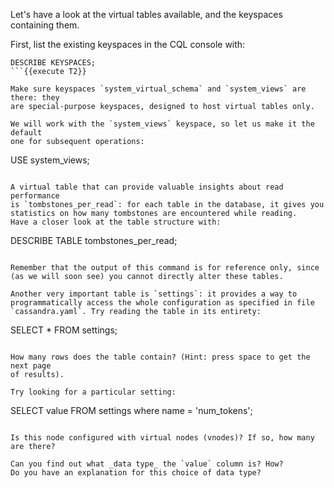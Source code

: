 Let's have a look at the virtual tables available, and the keyspaces containing
them.

First, list the existing keyspaces in the CQL console with:
```
DESCRIBE KEYSPACES;
```{{execute T2}}

Make sure keyspaces `system_virtual_schema` and `system_views` are there: they
are special-purpose keyspaces, designed to host virtual tables only.

We will work with the `system_views` keyspace, so let us make it the default
one for subsequent operations:
```
USE system_views;
```{{execute T2}}

A virtual table that can provide valuable insights about read performance
is `tombstones_per_read`: for each table in the database, it gives you
statistics on how many tombstones are encountered while reading.
Have a closer look at the table structure with:
```
DESCRIBE TABLE tombstones_per_read;
```{{execute T2}}

Remember that the output of this command is for reference only, since
(as we will soon see) you cannot directly alter these tables.

Another very important table is `settings`: it provides a way to
programmatically access the whole configuration as specified in file
`cassandra.yaml`. Try reading the table in its entirety:
```
SELECT * FROM settings;
```{{execute T2}}

How many rows does the table contain? (Hint: press space to get the next page
of results).

Try looking for a particular setting:
```
SELECT value FROM settings where name = 'num_tokens';
```{{execute T2}}

Is this node configured with virtual nodes (vnodes)? If so, how many are there?

Can you find out what _data type_ the `value` column is? How?
Do you have an explanation for this choice of data type?
